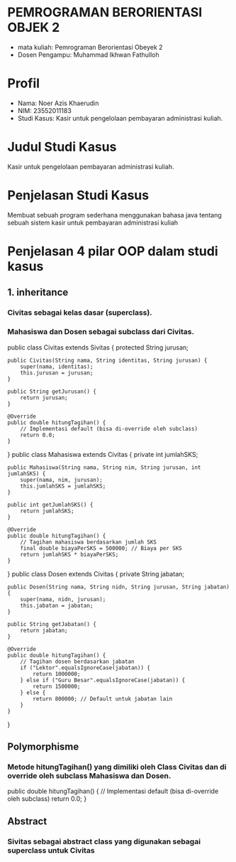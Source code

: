 # PEMROGRAMAN BERORIENTASI OBJEK 2
* mata kuliah: Pemrograman Berorientasi Obeyek 2 
* Dosen Pengampu: Muhammad Ikhwan Fathulloh
# Profil
* Nama: Noer Azis Khaerudin 
* NIM: 23552011183
* Studi Kasus: Kasir untuk pengelolaan pembayaran administrasi kuliah.
# Judul Studi Kasus
Kasir untuk pengelolaan pembayaran administrasi kuliah.
# Penjelasan Studi Kasus 
Membuat sebuah program sederhana menggunakan bahasa java tentang sebuah sistem kasir untuk pembayaran administrasi kuliah
# Penjelasan 4 pilar OOP dalam studi kasus
## 1. inheritance
### Civitas sebagai kelas dasar (superclass).
### Mahasiswa dan Dosen sebagai subclass dari Civitas.

public class Civitas extends Sivitas {
    protected String jurusan;

    public Civitas(String nama, String identitas, String jurusan) {
        super(nama, identitas);
        this.jurusan = jurusan;
    }

    public String getJurusan() {
        return jurusan;
    }

    @Override
    public double hitungTagihan() {
        // Implementasi default (bisa di-override oleh subclass)
        return 0.0;
    }
}
public class Mahasiswa extends Civitas {
    private int jumlahSKS;

    public Mahasiswa(String nama, String nim, String jurusan, int jumlahSKS) {
        super(nama, nim, jurusan);
        this.jumlahSKS = jumlahSKS;
    }

    public int getJumlahSKS() {
        return jumlahSKS;
    }

    @Override
    public double hitungTagihan() {
        // Tagihan mahasiswa berdasarkan jumlah SKS
        final double biayaPerSKS = 500000; // Biaya per SKS
        return jumlahSKS * biayaPerSKS;
    }
}
public class Dosen extends Civitas {
    private String jabatan;

    public Dosen(String nama, String nidn, String jurusan, String jabatan) {
        super(nama, nidn, jurusan);
        this.jabatan = jabatan;
    }

    public String getJabatan() {
        return jabatan;
    }

    @Override
    public double hitungTagihan() {
        // Tagihan dosen berdasarkan jabatan
        if ("Lektor".equalsIgnoreCase(jabatan)) {
            return 1000000;
        } else if ("Guru Besar".equalsIgnoreCase(jabatan)) {
            return 1500000;
        } else {
            return 800000; // Default untuk jabatan lain
        }
    }
}
## Polymorphisme
### Metode hitungTagihan() yang dimiliki oleh Class Civitas dan di override oleh subclass Mahasiswa dan Dosen.
public double hitungTagihan() {
        // Implementasi default (bisa di-override oleh subclass)
        return 0.0;
    }
## Abstract
### Sivitas sebagai abstract class yang digunakan sebagai superclass untuk Civitas
